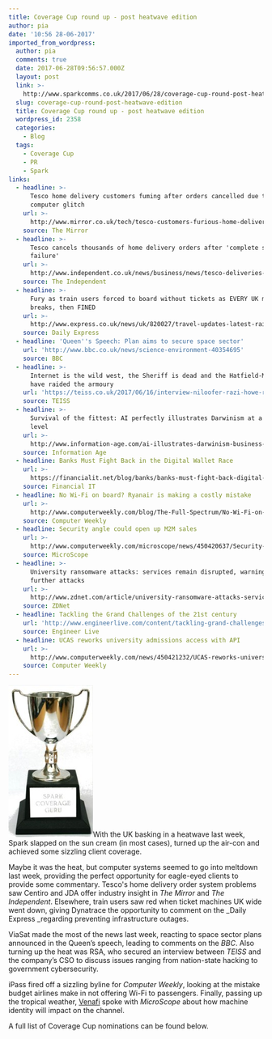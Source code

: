 ```yaml
---
title: Coverage Cup round up - post heatwave edition
author: pia
date: '10:56 28-06-2017'
imported_from_wordpress:
  author: pia
  comments: true
  date: 2017-06-28T09:56:57.000Z
  layout: post
  link: >-
    http://www.sparkcomms.co.uk/2017/06/28/coverage-cup-round-post-heatwave-edition/
  slug: coverage-cup-round-post-heatwave-edition
  title: Coverage Cup round up - post heatwave edition
  wordpress_id: 2358
  categories:
    - Blog
  tags:
    - Coverage Cup
    - PR
    - Spark
links:
  - headline: >-
      Tesco home delivery customers fuming after orders cancelled due to
      computer glitch
    url: >-
      http://www.mirror.co.uk/tech/tesco-customers-furious-home-deliveries-10653087
    source: The Mirror
  - headline: >-
      Tesco cancels thousands of home delivery orders after 'complete system
      failure' 
    url: >-
      http://www.independent.co.uk/news/business/news/tesco-deliveries-cancelled-home-orders-complete-system-failure-latest-updates-a7799246.html
    source: The Independent
  - headline: >-
      Fury as train users forced to board without tickets as EVERY UK machine
      breaks, then FINED
    url: >-
      http://www.express.co.uk/news/uk/820027/travel-updates-latest-rail-ticket-machines-broken-delays
    source: Daily Express
  - headline: 'Queen''s Speech: Plan aims to secure space sector'
    url: 'http://www.bbc.co.uk/news/science-environment-40354695'
    source: BBC
  - headline: >-
      Internet is the wild west, the Sheriff is dead and the Hatfield-McCoys
      have raided the armoury
    url: 'https://teiss.co.uk/2017/06/16/interview-niloofer-razi-howe-rsa/'
    source: TEISS
  - headline: >-
      Survival of the fittest: AI perfectly illustrates Darwinism at a business
      level
    url: >-
      http://www.information-age.com/ai-illustrates-darwinism-business-level-123466646/
    source: Information Age
  - headline: Banks Must Fight Back in the Digital Wallet Race
    url: >-
      https://financialit.net/blog/banks/banks-must-fight-back-digital-wallet-race
    source: Financial IT
  - headline: No Wi-Fi on board? Ryanair is making a costly mistake
    url: >-
      http://www.computerweekly.com/blog/The-Full-Spectrum/No-Wi-Fi-on-board-Ryanair-is-making-a-costly-mistake
    source: Computer Weekly
  - headline: Security angle could open up M2M sales
    url: >-
      http://www.computerweekly.com/microscope/news/450420637/Security-angle-could-open-up-M2M-sales
    source: MicroScope
  - headline: >-
      University ransomware attacks: services remain disrupted, warnings over
      further attacks
    url: >-
      http://www.zdnet.com/article/university-ransomware-attacks-services-remain-disrupted-warnings-over-further-attacks/
    source: ZDNet
  - headline: Tackling the Grand Challenges of the 21st century
    url: 'http://www.engineerlive.com/content/tackling-grand-challenges-21st-century'
    source: Engineer Live
  - headline: UCAS reworks university admissions access with API
    url: >-
      http://www.computerweekly.com/news/450421232/UCAS-reworks-university-admissions-access-with-API
    source: Computer Weekly
---
```

![](Coverage-cup-167x300.jpg)With the UK basking in a heatwave last week, Spark slapped on the sun cream (in most cases), turned up the air-con and achieved some sizzling client coverage.

Maybe it was the heat, but computer systems seemed to go into meltdown last week, providing the perfect opportunity for eagle-eyed clients to provide some commentary. Tesco's home delivery order system problems saw Centiro and JDA offer industry insight in _The Mirror_ and _The Independent_. Elsewhere, train users saw red when ticket machines UK wide went down, giving Dynatrace the opportunity to comment on the _Daily Express _regarding preventing infrastructure outages.

ViaSat made the most of the news last week, reacting to space sector plans announced in the Queen’s speech, leading to comments on the _BBC_. Also turning up the heat was RSA, who secured an interview between _TEISS_ and the company’s CSO to discuss issues ranging from nation-state hacking to government cybersecurity.

iPass fired off a sizzling byline for _Computer Weekly_, looking at the mistake budget airlines make in not offering Wi-Fi to passengers. Finally, passing up the tropical weather, [Venafi](http://www.venafi.com) spoke with _MicroScope_ about how machine identity will impact on the channel.

A full list of Coverage Cup nominations can be found below.
